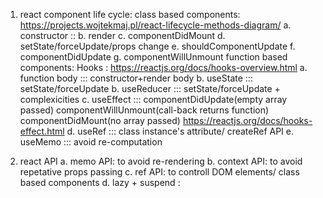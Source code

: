 1. react component life cycle: 
class based components: https://projects.wojtekmaj.pl/react-lifecycle-methods-diagram/
 a. constructor :: 
 b. render
 c. componentDidMount
 d. setState/forceUpdate/props change
 e. shouldComponentUpdate
 f. componentDidUpdate
 g. componentWillUnmount
function based components: Hooks : https://reactjs.org/docs/hooks-overview.html 
 a. function body ::: constructor+render body
 b. useState ::: setState/forceUpdate
 b. useReducer ::: setState/forceUpdate + complexicities
 c. useEffect :::   componentDidUpdate(empty array passed)
                    componentWillUnmount(call-back returns function)
                    componentDidMount(no array passed)
                    https://reactjs.org/docs/hooks-effect.html 
 d. useRef ::: class instance's attribute/ createRef API
 e. useMemo ::: avoid re-computation 

2. react API
a. memo API: to avoid re-rendering
b. context API: to avoid repetative props passing 
c. ref API: to controll DOM elements/ class based components
d. lazy + suspend : 
